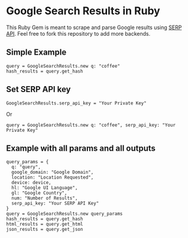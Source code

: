 # Google Search Results in Ruby

This Ruby Gem is meant to scrape and parse Google results using [SERP API](https://serpapi.com). Feel free to fork this repository to add more backends.

## Simple Example

    query = GoogleSearchResults.new q: "coffee"
    hash_results = query.get_hash

## Set SERP API key

    GoogleSearchResults.serp_api_key = "Your Private Key"
Or

    query = GoogleSearchResults.new q: "coffee", serp_api_key: "Your Private Key"
    
## Example with all params and all outputs

    query_params = {
      q: "query",
      google_domain: "Google Domain", 
      location: "Location Requested", 
      device: device,
      hl: "Google UI Language",
      gl: "Google Country",
      num: "Number of Results",
      serp_api_key: "Your SERP API Key"
    }
    query = GoogleSearchResults.new query_params
    hash_results = query.get_hash
    html_results = query.get_html
    json_results = query.get_json
    
    
